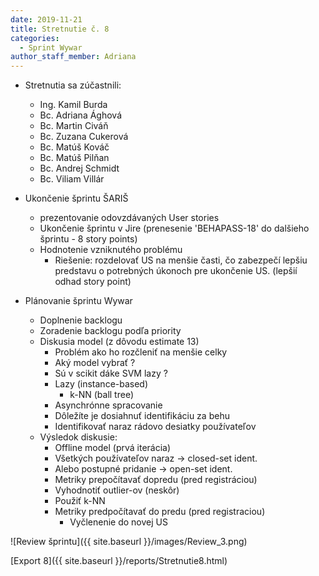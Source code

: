 ```yaml
---
date: 2019-11-21
title: Stretnutie č. 8
categories:
  - Sprint Wywar
author_staff_member: Adriana
---
```

- Stretnutia sa zúčastnili:
    - Ing. Kamil Burda
    - Bc. Adriana Ághová
    - Bc. Martin Civáň
    - Bc. Zuzana Cukerová
    - Bc. Matúš Kováč
    - Bc. Matúš Pilňan
    - Bc. Andrej Schmidt
    - Bc. Viliam Villár

- Ukončenie šprintu ŠARIŠ
    - prezentovanie odovzdávaných User stories
    - Ukončenie šprintu v Jire (prenesenie 'BEHAPASS-18' do dalšieho šprintu - 8 story points)
    - Hodnotenie vzniknutého problému 
        - Riešenie: rozdelovať US na menšie časti, čo zabezpečí lepšiu predstavu o potrebných úkonoch pre ukončenie US. (lepšií odhad story point)
    
- Plánovanie šprintu Wywar
    - Doplnenie backlogu
    - Zoradenie backlogu podľa priority
    - Diskusia model (z dôvodu estimate 13)
        - Problém ako ho rozčleniť na menšie celky
      	- Aký model vybrať ?
      	- Sú v scikit dáke SVM lazy ?
      	- Lazy (instance-based)
      	    - k-NN (ball tree)
      	- Asynchrónne spracovanie 
      	- Dôležíte je dosiahnuť identifikáciu za behu
      	- Identifikovať naraz rádovo desiatky používateľov
    - Výsledok diskusie:
        - Offline model (prvá iterácia)
        - Všetkých používateľov naraz -> closed-set ident.
        - Alebo postupné pridanie -> open-set ident.
        - Metriky prepočítavať dopredu (pred registráciou)
        - Vyhodnotiť outlier-ov (neskôr)
        - Použiť k-NN
        - Metriky predpočítavať do predu (pred registraciou)
            - Vyčlenenie do novej US


![Review šprintu]({{ site.baseurl }}/images/Review_3.png)

[Export 8]({{ site.baseurl }}/reports/Stretnutie8.html)